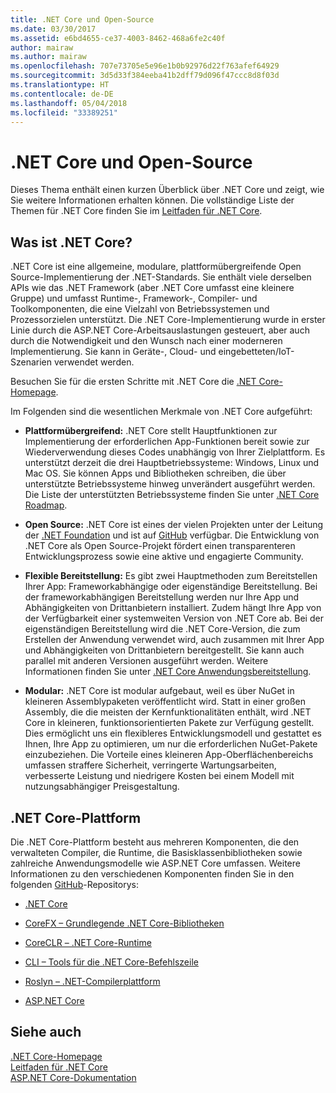 ```yaml
---
title: .NET Core und Open-Source
ms.date: 03/30/2017
ms.assetid: e6bd4655-ce37-4003-8462-468a6fe2c40f
author: mairaw
ms.author: mairaw
ms.openlocfilehash: 707e73705e5e96e1b0b92976d22f763afef64929
ms.sourcegitcommit: 3d5d33f384eeba41b2dff79d096f47ccc8d8f03d
ms.translationtype: HT
ms.contentlocale: de-DE
ms.lasthandoff: 05/04/2018
ms.locfileid: "33389251"
---
```

# <a name="net-core-and-open-source"></a>.NET Core und Open-Source
Dieses Thema enthält einen kurzen Überblick über .NET Core und zeigt, wie Sie weitere Informationen erhalten können. Die vollständige Liste der Themen für .NET Core finden Sie im [Leitfaden für .NET Core](../../core/index.md).
  
<a name="BKMK_WhatisNETCore"></a>   
## <a name="what-is-net-core"></a>Was ist .NET Core?  
 .NET Core ist eine allgemeine, modulare, plattformübergreifende Open Source-Implementierung der .NET-Standards. Sie enthält viele derselben APIs wie das .NET Framework (aber .NET Core umfasst eine kleinere Gruppe) und umfasst Runtime-, Framework-, Compiler- und Toolkomponenten, die eine Vielzahl von Betriebssystemen und Prozessorzielen unterstützt. Die .NET Core-Implementierung wurde in erster Linie durch die ASP.NET Core-Arbeitsauslastungen gesteuert, aber auch durch die Notwendigkeit und den Wunsch nach einer moderneren Implementierung. Sie kann in Geräte-, Cloud- und eingebetteten/IoT-Szenarien verwendet werden.  
  
 Besuchen Sie für die ersten Schritte mit .NET Core die [.NET Core-Homepage](https://www.microsoft.com/net/core).  
  
 Im Folgenden sind die wesentlichen Merkmale von .NET Core aufgeführt:  
  
-   **Plattformübergreifend:** .NET Core stellt Hauptfunktionen zur Implementierung der erforderlichen App-Funktionen bereit sowie zur Wiederverwendung dieses Codes unabhängig von Ihrer Zielplattform. Es unterstützt derzeit die drei Hauptbetriebssysteme: Windows, Linux und Mac OS. Sie können Apps und Bibliotheken schreiben, die über unterstützte Betriebssysteme hinweg unverändert ausgeführt werden. Die Liste der unterstützten Betriebssysteme finden Sie unter [.NET Core Roadmap](https://github.com/dotnet/core/blob/master/roadmap.md).
  
-   **Open Source:** .NET Core ist eines der vielen Projekten unter der Leitung der [.NET Foundation](http://www.dotnetfoundation.org/) und ist auf [GitHub](https://github.com/) verfügbar.  Die Entwicklung von .NET Core als Open Source-Projekt fördert einen transparenteren Entwicklungsprozess sowie eine aktive und engagierte Community.  
  
-   **Flexible Bereitstellung:** Es gibt zwei Hauptmethoden zum Bereitstellen Ihrer App: Frameworkabhängige oder eigenständige Bereitstellung. Bei der frameworkabhängigen Bereitstellung werden nur Ihre App und Abhängigkeiten von Drittanbietern installiert. Zudem hängt Ihre App von der Verfügbarkeit einer systemweiten Version von .NET Core ab.  Bei der eigenständigen Bereitstellung wird die .NET Core-Version, die zum Erstellen der Anwendung verwendet wird, auch zusammen mit Ihrer App und Abhängigkeiten von Drittanbietern bereitgestellt. Sie kann auch parallel mit anderen Versionen ausgeführt werden.    Weitere Informationen finden Sie unter [.NET Core Anwendungsbereitstellung](../../core/deploying/index.md).

-   **Modular:** .NET Core ist modular aufgebaut, weil es über NuGet in kleineren Assemblypaketen veröffentlicht wird. Statt in einer großen Assembly, die die meisten der Kernfunktionalitäten enthält, wird .NET Core in kleineren, funktionsorientierten Pakete zur Verfügung gestellt. Dies ermöglicht uns ein flexibleres Entwicklungsmodell und gestattet es Ihnen, Ihre App zu optimieren, um nur die erforderlichen NuGet-Pakete einzubeziehen. Die Vorteile eines kleineren App-Oberflächenbereichs umfassen straffere Sicherheit, verringerte Wartungsarbeiten, verbesserte Leistung und niedrigere Kosten bei einem Modell mit nutzungsabhängiger Preisgestaltung.  
  
## <a name="the-net-core-platform"></a>.NET Core-Plattform  
 Die .NET Core-Plattform besteht aus mehreren Komponenten, die den verwalteten Compiler, die Runtime, die Basisklassenbibliotheken sowie zahlreiche Anwendungsmodelle wie ASP.NET Core umfassen. Weitere Informationen zu den verschiedenen Komponenten finden Sie in den folgenden [GitHub](https://github.com/)-Repositorys:  
  
-   [.NET Core](https://github.com/dotnet/core)  
  
-   [CoreFX – Grundlegende .NET Core-Bibliotheken](https://github.com/dotnet/corefx)  
  
-   [CoreCLR – .NET Core-Runtime](https://github.com/dotnet/coreclr)  
  
-   [CLI – Tools für die .NET Core-Befehlszeile](https://github.com/dotnet/cli)  
  
-   [Roslyn – .NET-Compilerplattform](https://github.com/dotnet/roslyn)  
  
-   [ASP.NET Core](https://github.com/aspnet/home)  
  
## <a name="see-also"></a>Siehe auch  
 [.NET Core-Homepage](https://www.microsoft.com/net/core)  
 [Leitfaden für .NET Core](../../core/index.md)  
 [ASP.NET Core-Dokumentation](/aspnet/core/)
